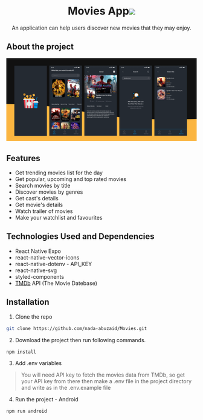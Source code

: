 <div align="center"><h1> Movies App<img src="https://media.giphy.com/media/mGcNjsfWAjY5AEZNw6/giphy.gif" width="50"></h1>

An application can help users discover new movies that they may enjoy.

</div>

## About the project

<img  src="./assets/Cover.png" alt="Cover"/>

## Features

- Get trending movies list for the day
- Get popular, upcoming and top rated movies
- Search movies by title
- Discover movies by genres
- Get cast's details
- Get movie's details
- Watch trailer of movies
- Make your watchlist and favourites

## Technologies Used and Dependencies

- React Native Expo
- react-native-vector-icons
- react-native-dotenv - API_KEY
- react-native-svg
- styled-components
- [TMDb](https://www.themoviedb.org/) API (The Movie Datebase)

## Installation

1. Clone the repo

```sh
git clone https://github.com/nada-abuzaid/Movies.git
```

2. Download the project then run following commands.

```sh
npm install
```

3. Add .env variables

> You will need API key to fetch the movies data from TMDb, so get your API key from there then make a .env file in the project directory and write as in the .env.example file

4. Run the project - Android

```sh
npm run android
```
